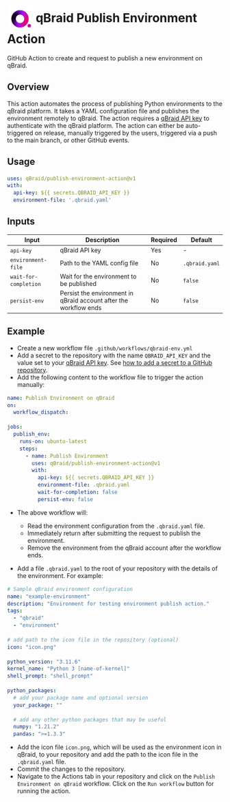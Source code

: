 # <img src="icon.png" height=60px align='center'> qBraid Publish Environment Action

GitHub Action to create and request to publish a new environment on qBraid.

## Overview

This action automates the process of publishing Python environments to the qBraid platform. It takes a YAML configuration file and publishes the environment remotely to qBraid. The action requires a [qBraid API key](https://docs.qbraid.com/home/account#api-keys) to authenticate with the qBraid platform. The action can either be auto-triggered on release, manually triggered by the users, triggered via a push to the main branch, or other GitHub events.

## Usage

```yaml
uses: qBraid/publish-environment-action@v1
with:
  api-key: ${{ secrets.QBRAID_API_KEY }}
  environment-file: '.qbraid.yaml'
```

## Inputs

| Input | Description | Required | Default |
|-------|-------------|----------|---------|
| `api-key` | qBraid API key | Yes | - |
| `environment-file` | Path to the YAML config file | No | `.qbraid.yaml` |
| `wait-for-completion` | Wait for the environment to be published | No | `false` |
| `persist-env` | Persist the environment in qBraid account after the workflow ends | No | `false` |

## Example

- Create a new workflow file `.github/workflows/qbraid-env.yml` 
- Add a secret to the repository with the name `QBRAID_API_KEY` and the value set to your [qBraid API key](https://docs.qbraid.com/home/account#api-keys). See [how to add a secret to a GitHub repository](https://docs.github.com/en/actions/security-for-github-actions/security-guides/using-secrets-in-github-actions#creating-secrets-for-a-repository).
- Add the following content to the workflow file to trigger the action manually:

```yaml
name: Publish Environment on qBraid
on:
  workflow_dispatch:

jobs:
  publish_env:
    runs-on: ubuntu-latest 
    steps:
      - name: Publish Environment
        uses: qBraid/publish-environment-action@v1
        with:
          api-key: ${{ secrets.QBRAID_API_KEY }}
          environment-file: .qbraid.yaml
          wait-for-completion: false
          persist-env: false
```

- The above workflow will:
  * Read the environment configuration from the `.qbraid.yaml` file. 
  * Immediately return after submitting the request to publish the environment.
  * Remove the environment from the qBraid account after the workflow ends.

- Add a file `.qbraid.yaml` to the root of your repository with the details of the environment. For example:

```yaml
# Sample qBraid environment configuration
name: "example-environment"
description: "Environment for testing environment publish action."
tags:
  - "qbraid"
  - "environment"

# add path to the icon file in the repository (optional)
icon: "icon.png"

python_version: "3.11.6"
kernel_name: "Python 3 [name-of-kernel]"
shell_prompt: "shell_prompt"

python_packages:
  # add your package name and optional version
  your_package: ""

  # add any other python packages that may be useful
  numpy: "1.21.2"
  pandas: ">=1.3.3"

```
- Add the icon file `icon.png`, which will be used as the environment icon in qBraid, to your repository and add the path to the icon file in the `.qbraid.yaml` file.
- Commit the changes to the repository.
- Navigate to the Actions tab in your repository and click on the `Publish Environment on qBraid` workflow. Click on the `Run workflow` button for running the action.